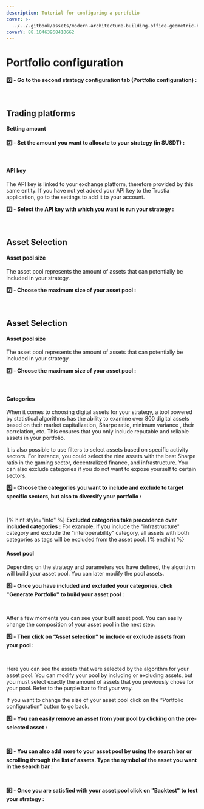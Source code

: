 ```yaml
---
description: Tutorial for configuring a portfolio
cover: >-
  ../../.gitbook/assets/modern-architecture-building-office-geometric-blue-2560x1440-6640.jpeg
coverY: 88.10463968410662
---
```


# Portfolio configuration

**7️⃣ - Go to the second strategy configuration tab (Portfolio configuration) :**

<figure><img src="../../.gitbook/assets/Capture d’écran 2023-11-06 à 18.09.40.png" alt=""><figcaption></figcaption></figure>

## Trading platforms

#### Setting amount

**7️⃣ - Set the amount you want to allocate to your strategy (in $USDT) :**

<figure><img src="../../.gitbook/assets/Capture d’écran 2023-11-06 à 18.43.07.png" alt=""><figcaption></figcaption></figure>

#### API key

The API key is linked to your exchange platform, therefore provided by this same entity. If you have not yet added your API key to the Trustia application, go to the settings to add it to your account.

**7️⃣ - Select the API key with which you want to run your strategy :**

<figure><img src="../../.gitbook/assets/Capture d’écran 2023-11-06 à 18.43.22.png" alt=""><figcaption></figcaption></figure>

## Asset Selection

#### Asset pool size

The asset pool represents the amount of assets that can potentially be included in your strategy.

**7️⃣ - Choose the maximum size of your asset pool :**

<figure><img src="../../.gitbook/assets/Capture d’écran 2023-11-06 à 18.43.44.png" alt=""><figcaption></figcaption></figure>

## Asset Selection

#### Asset pool size

The asset pool represents the amount of assets that can potentially be included in your strategy.

**7️⃣ - Choose the maximum size of your asset pool :**

<figure><img src="../../.gitbook/assets/Capture d’écran 2023-11-06 à 18.43.44.png" alt=""><figcaption></figcaption></figure>

#### Categories

When it comes to choosing digital assets for your strategy, a tool powered by statistical algorithms has the ability to examine over 800 digital assets based on their market capitalization, Sharpe ratio, minimum variance , their correlation, etc. This ensures that you only include reputable and reliable assets in your portfolio.

It is also possible to use filters to select assets based on specific activity sectors. For instance, you could select the nine assets with the best Sharpe ratio in the gaming sector, decentralized finance, and infrastructure. You can also exclude categories if you do not want to expose yourself to certain sectors.

**9️⃣ - Choose the categories you want to include and exclude to target specific sectors, but also to diversify your portfolio :**

<figure><img src="../../.gitbook/assets/Capture d’écran 2023-11-06 à 18.10.00.png" alt=""><figcaption></figcaption></figure>

{% hint style="info" %}
**Excluded categories take precedence over included categories :** For example, if you include the "infrastructure" category and exclude the "interoperability" category, all assets with both categories as tags will be excluded from the asset pool.
{% endhint %}

#### Asset pool&#x20;

Depending on the strategy and parameters you have defined, the algorithm will build your asset pool. You can later modify the pool assets.

**9️⃣ - Once you have included and excluded your categories, click "Generate Portfolio" to build your asset pool :**

<figure><img src="../../.gitbook/assets/Capture d’écran 2023-11-06 à 19.17.37.png" alt=""><figcaption></figcaption></figure>

After a few moments you can see your built asset pool. You can easily change the composition of your asset pool in the next step.

**9️⃣ - Then click on “Asset selection” to include or exclude assets from your pool :**

<figure><img src="../../.gitbook/assets/Capture d’écran 2023-11-06 à 20.02.56.png" alt=""><figcaption></figcaption></figure>

Here you can see the assets that were selected by the algorithm for your asset pool. You can modify your pool by including or excluding assets, but you must select exactly the amount of assets that you previously chose for your pool. Refer to the purple bar to find your way.

If you want to change the size of your asset pool click on the “Portfolio configuration” button to go back.

**9️⃣ - You can easily remove an asset from your pool by clicking on the pre-selected asset :** &#x20;

<figure><img src="../../.gitbook/assets/Capture d’écran 2023-11-06 à 20.19.54.png" alt=""><figcaption></figcaption></figure>

**9️⃣ - You can also add more to your asset pool by using the search bar or scrolling through the list of assets. Type the symbol of the asset you want in the search bar :**&#x20;

<figure><img src="../../.gitbook/assets/Capture d’écran 2023-11-06 à 20.39.14.png" alt=""><figcaption></figcaption></figure>

**9️⃣ - Once you are satisfied with your asset pool click on "Backtest" to test your strategy :**

<figure><img src="../../.gitbook/assets/Capture d’écran 2023-11-06 à 20.51.40.png" alt=""><figcaption></figcaption></figure>
